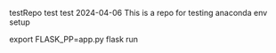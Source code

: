 testRepo
test
test 2024-04-06
This is a repo for testing anaconda env setup

export FLASK_PP=app.py
flask run